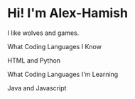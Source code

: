 # Hi! I'm Alex-Hamish

I like wolves and games.

What Coding Languages I Know

HTML and Python

What Coding Languages I'm Learning

Java and Javascript


